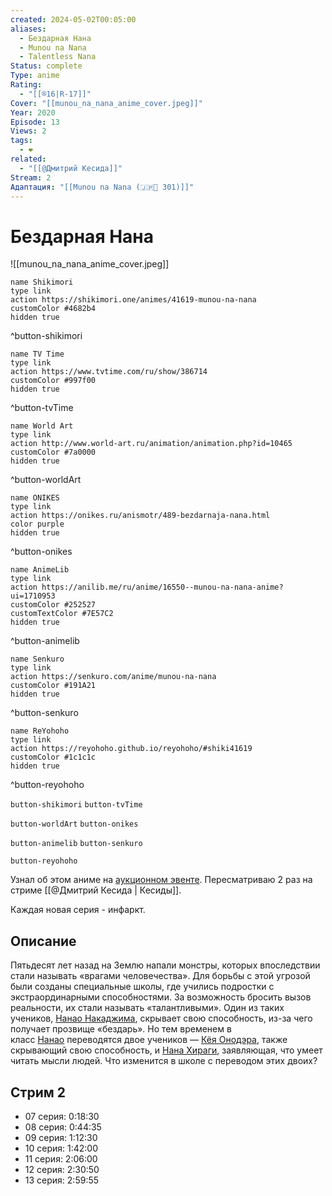 ```yaml
---
created: 2024-05-02T00:05:00
aliases:
  - Бездарная Нана
  - Munou na Nana
  - Talentless Nana
Status: complete
Type: anime
Rating:
  - "[[®️16|R-17]]"
Cover: "[[munou_na_nana_anime_cover.jpeg]]"
Year: 2020
Episode: 13
Views: 2
tags:
  - ❤
related:
  - "[[@Дмитрий Кесида]]"
Stream: 2
Адаптация: "[[Munou na Nana (🇯🇵📗 301)]]"
---
```


# Бездарная Нана

![[munou_na_nana_anime_cover.jpeg]]

```button
name Shikimori
type link
action https://shikimori.one/animes/41619-munou-na-nana
customColor #4682b4
hidden true
```
^button-shikimori

```button
name TV Time
type link
action https://www.tvtime.com/ru/show/386714
customColor #997f00
hidden true
```
^button-tvTime

```button
name World Art
type link
action http://www.world-art.ru/animation/animation.php?id=10465
customColor #7a0000
hidden true
```
^button-worldArt

```button
name ONIKES
type link
action https://onikes.ru/anismotr/489-bezdarnaja-nana.html
color purple
hidden true
```
^button-onikes

```button
name AnimeLib
type link
action https://anilib.me/ru/anime/16550--munou-na-nana-anime?ui=1710953
customColor #252527
customTextColor #7E57C2
hidden true
```
^button-animelib

```button
name Senkuro
type link
action https://senkuro.com/anime/munou-na-nana
customColor #191A21
hidden true
```
^button-senkuro

```button
name ReYohoho
type link
action https://reyohoho.github.io/reyohoho/#shiki41619
customColor #1c1c1c
hidden true
```
^button-reyohoho

`button-shikimori` `button-tvTime`

`button-worldArt` `button-onikes`

`button-animelib` `button-senkuro`

`button-reyohoho`


Узнал об этом аниме на [аукционном эвенте](https://onikes.ru/anismotr/476-aukcionnyj-jevent.html). Пересматриваю 2 раз на стриме [[@Дмитрий Кесида | Кесиды]].

Каждая новая серия - инфаркт.


## Описание

Пятьдесят лет назад на Землю напали монстры, которых впоследствии стали называть «врагами человечества». Для борьбы с этой угрозой были созданы специальные школы, где учились подростки с экстраординарными способностями. За возможность бросить вызов реальности, их стали называть «талантливыми». Один из таких учеников, [Нанао Накаджима](https://shikimori.one/characters/151572-nanao-nakajima), скрывает свою способность, из-за чего получает прозвище «бездарь». Но тем временем в класс [Нанао](https://shikimori.one/characters/151572-nanao-nakajima) переводятся двое учеников — [Кёя Онодэра](https://shikimori.one/characters/163088-kyouya-onodera), также скрывающий свою способность, и [Нана Хираги](https://shikimori.one/characters/163085-nana-hiiragi), заявляющая, что умеет читать мысли людей. Что изменится в школе с переводом этих двоих?


## Стрим 2

 - 07 серия: 0:18:30
 - 08 серия: 0:44:35
 - 09 серия: 1:12:30
 - 10 серия: 1:42:00
 - 11 серия: 2:06:00
 - 12 серия: 2:30:50
 - 13 серия: 2:59:55
